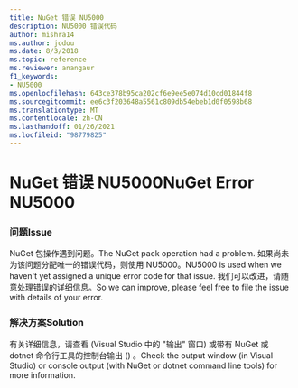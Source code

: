 ```yaml
---
title: NuGet 错误 NU5000
description: NU5000 错误代码
author: mishra14
ms.author: jodou
ms.date: 8/3/2018
ms.topic: reference
ms.reviewer: anangaur
f1_keywords:
- NU5000
ms.openlocfilehash: 643ce378b95ca202cf6e9ee5e074d10cd01844f8
ms.sourcegitcommit: ee6c3f203648a5561c809db54ebeb1d0f0598b68
ms.translationtype: MT
ms.contentlocale: zh-CN
ms.lasthandoff: 01/26/2021
ms.locfileid: "98779825"
---
```

# <a name="nuget-error-nu5000"></a><span data-ttu-id="b578b-103">NuGet 错误 NU5000</span><span class="sxs-lookup"><span data-stu-id="b578b-103">NuGet Error NU5000</span></span>

### <a name="issue"></a><span data-ttu-id="b578b-104">问题</span><span class="sxs-lookup"><span data-stu-id="b578b-104">Issue</span></span>

<span data-ttu-id="b578b-105">NuGet 包操作遇到问题。</span><span class="sxs-lookup"><span data-stu-id="b578b-105">The NuGet pack operation had a problem.</span></span> <span data-ttu-id="b578b-106">如果尚未为该问题分配唯一的错误代码，则使用 NU5000。</span><span class="sxs-lookup"><span data-stu-id="b578b-106">NU5000 is used when we haven't yet assigned a unique error code for that issue.</span></span> <span data-ttu-id="b578b-107">我们可以改进，请随意处理错误的详细信息。</span><span class="sxs-lookup"><span data-stu-id="b578b-107">So we can improve, please feel free to file the issue with details of your error.</span></span>


### <a name="solution"></a><span data-ttu-id="b578b-108">解决方案</span><span class="sxs-lookup"><span data-stu-id="b578b-108">Solution</span></span>

<span data-ttu-id="b578b-109">有关详细信息，请查看 (Visual Studio 中的 "输出" 窗口) 或带有 NuGet 或 dotnet 命令行工具的控制台输出 () 。</span><span class="sxs-lookup"><span data-stu-id="b578b-109">Check the output window (in Visual Studio) or console output (with NuGet or dotnet command line tools) for more information.</span></span>


